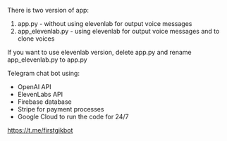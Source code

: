 There is two version of app:
1. app.py - without using elevenlab for output voice messages
2. app_elevenlab.py - using elevenlab for output voice messages and to clone voices

If you want to use elevenlab version, delete app.py and rename app_elevenlab.py to app.py

Telegram chat bot using:

- OpenAI API
- ElevenLabs API
- Firebase database
- Stripe for payment processes
- Google Cloud to run the code for 24/7


https://t.me/firstgikbot
